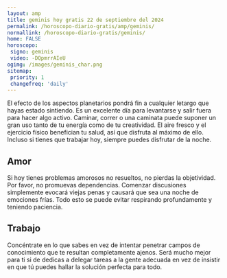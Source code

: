 ```yaml
---
layout: amp
title: geminis hoy gratis 22 de septiembre del 2024 
permalink: /horoscopo-diario-gratis/amp/geminis/
normallink: /horoscopo-diario-gratis/geminis/
home: FALSE
horoscopo:
 signo: geminis
 video: -DQpmrrAIeU
ogimg: /images/geminis_char.png
sitemap:
 priority: 1
 changefreq: 'daily'
---
```



El efecto de los aspectos planetarios pondrá fin a cualquier letargo que hayas estado sintiendo. Es un excelente día para levantarse y salir fuera para hacer algo activo. Caminar, correr o una caminata puede suponer un gran uso tanto de tu energía como de tu creatividad. El aire fresco y el ejercicio físico benefician tu salud, así que disfruta al máximo de ello. Incluso si tienes que trabajar hoy, siempre puedes disfrutar de la noche.

## Amor

Si hoy tienes problemas amorosos no resueltos, no pierdas la objetividad. Por favor, no promuevas dependencias. Comenzar discusiones simplemente evocará viejas penas y causará que sea una noche de emociones frías. Todo esto se puede evitar respirando profundamente y teniendo paciencia.

## Trabajo

Concéntrate en lo que sabes en vez de intentar penetrar campos de conocimiento que te resultan completamente ajenos. Será mucho mejor para ti si de dedicas a delegar tareas a la gente adecuada en vez de insistir en que tú puedes hallar la solución perfecta para todo.